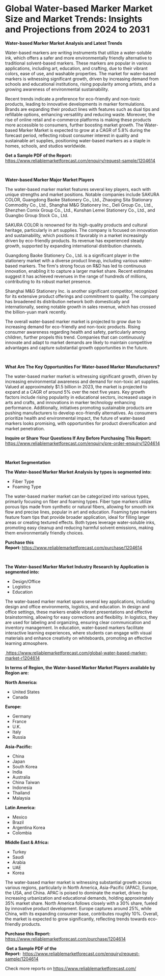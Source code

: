 <p><h1>Global Water-based Marker Market Size and Market Trends: Insights and Projections from 2024 to 2031</h1></p><p><strong>Water-based Marker Market Analysis and Latest Trends</strong></p>
<p><p>Water-based markers are writing instruments that utilize a water-soluble ink, which offers a safer and more environmentally friendly alternative to traditional solvent-based markers. These markers are popular in various applications, including art, education, and crafting, due to their vibrant colors, ease of use, and washable properties. The market for water-based markers is witnessing significant growth, driven by increasing demand from schools and educational institutions, rising popularity among artists, and a growing awareness of environmental sustainability.</p><p>Recent trends indicate a preference for eco-friendly and non-toxic products, leading to innovative developments in marker formulations. Brands are expanding their product lines with features such as dual tips and refillable options, enhancing versatility and reducing waste. Moreover, the rise of online retail and e-commerce platforms is making these products more accessible to consumers, further boosting market growth. The Water-based Marker Market is expected to grow at a CAGR of 5.8% during the forecast period, reflecting robust consumer interest in quality and sustainable art supplies, positioning water-based markers as a staple in homes, schools, and studios worldwide.</p></p>
<p><strong>Get a Sample PDF of the Report:&nbsp;</strong> <a href="https://www.reliablemarketforecast.com/enquiry/request-sample/1204614?utm_campaign=1890&utm_medium=2&utm_source=Github&utm_content=ia&utm_term=31122024&utm_id=water-based-marker">https://www.reliablemarketforecast.com/enquiry/request-sample/1204614</a></p>
<p>&nbsp;</p>
<p><strong>Water-based Marker Major Market Players</strong></p>
<p><p>The water-based marker market features several key players, each with unique strengths and market positions. Notable companies include SAKURA COLOR, Guangdong Baoke Stationery Co., Ltd., Zhaoqing Sita Stationary Commodity Co., Ltd., Shanghai M&G Stationery Inc., Deli Group Co., Ltd., Shenzhen Comix Group Co., Ltd., Kunshan Lemei Stationery Co., Ltd., and Guangbo Group Stock Co., Ltd.</p><p>SAKURA COLOR is renowned for its high-quality products and cultural heritage, particularly in art supplies. The company is focused on innovation and sustainability, which positions it favorably in a market increasingly driven by eco-friendly products. Its revenue has experienced steady growth, supported by expanding international distribution channels.</p><p>Guangdong Baoke Stationery Co., Ltd. is a significant player in the stationery market with a diverse product lineup, including various water-based markers. The firm's strong focus on R&D has led to continuous innovation, enabling it to capture a larger market share. Recent estimates suggest it has achieved revenues in the range of hundreds of millions, contributing to its robust market presence.</p><p>Shanghai M&G Stationery Inc. is another significant competitor, recognized for its extensive product offerings and commitment to quality. The company has broadened its distribution network both domestically and internationally, seeing notable growth in sales revenue, which has crossed the billion-yuan mark recently.</p><p>The overall water-based marker market is projected to grow due to increasing demand for eco-friendly and non-toxic products. Rising consumer awareness regarding health and safety, particularly among children, further propels this trend. Companies that can continuously innovate and adapt to market demands are likely to maintain competitive advantages and capture substantial growth opportunities in the future.</p></p>
<p>&nbsp;</p>
<p><strong>What Are The Key Opportunities For Water-based Marker Manufacturers?</strong></p>
<p><p>The water-based marker market is witnessing significant growth, driven by increasing environmental awareness and demand for non-toxic art supplies. Valued at approximately $1.5 billion in 2023, the market is projected to expand at a CAGR of around 5% over the next five years. Key growth factors include rising popularity in educational sectors, increased usage in arts and crafts, and innovations in marker technology enhancing performance. Additionally, initiatives promoting sustainable products are pushing manufacturers to develop eco-friendly alternatives. As consumers prioritize health and environmental impact, the future of water-based markers looks promising, with opportunities for product diversification and market penetration.</p></p>
<p><strong>Inquire or Share Your Questions If Any Before Purchasing This Report:</strong> <a href="https://www.reliablemarketforecast.com/enquiry/pre-order-enquiry/1204614?utm_campaign=1890&utm_medium=2&utm_source=Github&utm_content=ia&utm_term=31122024&utm_id=water-based-marker">https://www.reliablemarketforecast.com/enquiry/pre-order-enquiry/1204614</a></p>
<p>&nbsp;</p>
<p><strong>Market Segmentation</strong></p>
<p><strong>The Water-based Marker Market Analysis by types is segmented into:</strong></p>
<p><ul><li>Fiber Type</li><li>Foaming Type</li></ul></p>
<p><p>The water-based marker market can be categorized into various types, primarily focusing on fiber and foaming types. Fiber type markers utilize porous tips made from synthetic or natural fibers, allowing for smooth ink flow and precise lines, popular in art and education. Foaming type markers feature foam tips that provide broader application, ideal for filling larger areas or creating textured effects. Both types leverage water-soluble inks, promoting easy cleanup and reducing harmful solvent emissions, making them environmentally friendly choices.</p></p>
<p><strong>Purchase this Report:&nbsp;</strong><a href="https://www.reliablemarketforecast.com/purchase/1204614?utm_campaign=1890&utm_medium=2&utm_source=Github&utm_content=ia&utm_term=31122024&utm_id=water-based-marker">https://www.reliablemarketforecast.com/purchase/1204614</a></p>
<p>&nbsp;</p>
<p><strong>The Water-based Marker Market Industry Research by Application is segmented into:</strong></p>
<p><ul><li>Design/Office</li><li>Logistics</li><li>Education</li></ul></p>
<p><p>The water-based marker market spans several key applications, including design and office environments, logistics, and education. In design and office settings, these markers enable vibrant presentations and effective brainstorming, allowing for easy corrections and flexibility. In logistics, they are used for labeling and organizing, ensuring clear communication and inventory management. In education, water-based markers facilitate interactive learning experiences, where students can engage with visual materials and enhance creativity on whiteboards, promoting an effective learning atmosphere.</p></p>
<p><a href="https://www.reliablemarketforecast.com/global-water-based-marker-market-r1204614?utm_campaign=1890&utm_medium=2&utm_source=Github&utm_content=ia&utm_term=31122024&utm_id=water-based-marker">&nbsp;https://www.reliablemarketforecast.com/global-water-based-marker-market-r1204614</a></p>
<p><strong>In terms of Region, the Water-based Marker Market Players available by Region are:</strong></p>
<p>
    <p> <strong> North America: </strong>
        <ul>
            <li>United States</li>
            <li>Canada</li>
        </ul>
        </p> 
    <p> <strong> Europe: </strong>
        <ul>
            <li>Germany</li>
            <li>France</li>
            <li>U.K.</li>
            <li>Italy</li>
            <li>Russia</li>
        </ul>
        </p> 
    <p> <strong> Asia-Pacific: </strong>
        <ul>
            <li>China</li>
            <li>Japan</li>
            <li>South Korea</li>
            <li>India</li>
            <li>Australia</li>
            <li>China Taiwan</li>
            <li>Indonesia</li>
            <li>Thailand</li>
            <li>Malaysia</li>
        </ul>
        </p> 
    <p> <strong> Latin America: </strong>
        <ul>
            <li>Mexico</li>
            <li>Brazil</li>
            <li>Argentina Korea</li>
            <li>Colombia</li>
        </ul>
        </p> 
    <p> <strong> Middle East & Africa: </strong>
        <ul>
            <li>Turkey</li>
            <li>Saudi</li>
            <li>Arabia</li>
            <li>UAE</li>
            <li>Korea</li>
        </ul>
    </p>
    </p>
<p><p>The water-based marker market is witnessing substantial growth across various regions, particularly in North America, Asia-Pacific (APAC), Europe, the USA, and China. APAC is poised to dominate the market, driven by increasing urbanization and educational demands, holding approximately 35% market share. North America follows closely with a 30% share, fueled by innovative product development. Europe captures around 25%, while China, with its expanding consumer base, contributes roughly 10%. Overall, the market is expected to grow significantly, reflecting trends towards eco-friendly products.</p></p>
<p><strong>Purchase this Report: </strong><a href="https://www.reliablemarketforecast.com/purchase/1204614?utm_campaign=1890&utm_medium=2&utm_source=Github&utm_content=ia&utm_term=31122024&utm_id=water-based-marker">https://www.reliablemarketforecast.com/purchase/1204614</a></p>
<p>&nbsp;<strong>Get a Sample PDF of the Report:&nbsp;&nbsp;</strong><a href="https://www.reliablemarketforecast.com/enquiry/request-sample/1204614?utm_campaign=1890&utm_medium=2&utm_source=Github&utm_content=ia&utm_term=31122024&utm_id=water-based-marker">https://www.reliablemarketforecast.com/enquiry/request-sample/1204614</a></p>
<p><strong></strong></p>
<p>Check more reports on <a href="https://www.reliablemarketforecast.com/?utm_campaign=1890&utm_medium=2&utm_source=Github&utm_content=ia&utm_term=31122024&utm_id=water-based-marker">https://www.reliablemarketforecast.com/</a></p>